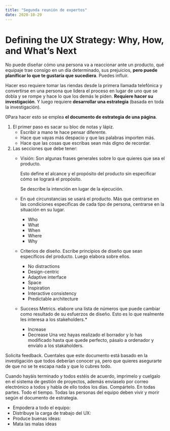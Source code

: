 ```yaml
---
title: "Segunda reunión de expertos"
date: 2020-10-29
---
```

# Defining the UX Strategy: Why, How, and What’s Next

No puede diseñar cómo una persona va a reaccionar ante un producto, qué equipaje trae consigo en un día determinado, sus prejuicios, **pero puede planificar lo que te gustaría que sucediera**. Puedes influir.

Hacer eso requiere tomar las riendas desde la primera llamada telefónica y convertirse en una persona que lidera el proceso en lugar de uno que se dobla y se rompe y hace lo que los demás le piden. **Requiere hacer su investigación**. Y luego requiere **desarrollar una estrategia** (basada en toda la investigación).

0Para hacer esto se emplea **el documento de estrategia de una página**.
1. El primer paso es sacar su bloc de notas y lápiz.
    * Escribir a mano te hace pensar diferente. 
    * Hace que vayas más despacio y que las palabras importen más. 
    * Hace que las cosas que escribas sean más digno de recordar.
2. Las secciones que debe tener:
    * Visión: Son algunas frases generales sobre lo que quieres que sea el producto.
        
        Esto define el alcance y el propósito del producto sin especificar cómo se logrará el propósito.
       
        Se describe la intención en lugar de la ejecución.
    * En qué circunstancias se usará el producto. Más que centrarse en las condiciones específicas de cada tipo de persona, centrarse en la situación en su lugar.
    
      *  Who
      * What
      * When
      * Where
      * Why
    * Criterios de diseño. Escribe principios de diseño que sean específicos del producto. Luego elabora sobre ellos.
      * No distractions
      * Design-centric
      * Adaptive interface
      * Space 
      * Inspiration
      * Interactive consistency 
      * Predictable architecture
   * Success Metrics. elabore una lista de números que puede cambiar como resultado de su esfuerzos de diseño. Esto es lo que realmente les interesa a los stakeholders.*  
      * Increase
      * Decrease
Una vez hayas realizado el borrador y lo has modificado hasta que quede perfecto, pásalo a ordenador y envíalo a los stakaholders.

Solicita feedback. Cuentales que este documento está basado en la investigación que todos deberían conocer ya, pero que quieres asegurarte de que no se te escapa nada y que lo cubres todo. 

Cuando hayáis terminado y todos estéis de acuerdo, imprimelo y cuelgalo en el sistema de gestión de proyectos, además envíaselo por correo electrónico a todos y habla de ello todos los días. Compártelo. En todas partes. Todo el tiempo. Todas las personas del equipo deben vivir y morir según el documento de estrategia.

* Empodera a todo el equipo:
* Distribuye la carga de trabajo del UX:
* Produce buenas ideas:
* Mata las malas ideas



